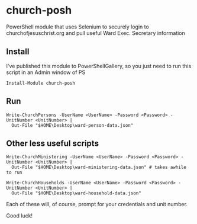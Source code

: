 # church-posh
PowerShell module that uses Selenium to securely login to churchofjesuschrist.org and pull useful Ward Exec. Secretary information

## Install
I've published this module to PowerShellGallery, so you just need to run this script in an Admin window of PS
```
Install-Module church-posh
```

## Run
```
Write-ChurchPersons -UserName <UserName> -Password <Password> -UnitNumber <UnitNumber> |
  Out-File "$HOME\Desktop\ward-person-data.json"
```

## Other less useful scripts
```
Write-ChurchMinistering -UserName <UserName> -Password <Password> -UnitNumber <UnitNumber> |
  Out-File "$HOME\Desktop\ward-ministering-data.json" # takes awhile to run

Write-ChurchHouseholds -UserName <UserName> -Password <Password> -UnitNumber <UnitNumber> |
  Out-File "$HOME\Desktop\ward-household-data.json"
```

Each of these will, of course, prompt for your credentials and unit number.

Good luck!
